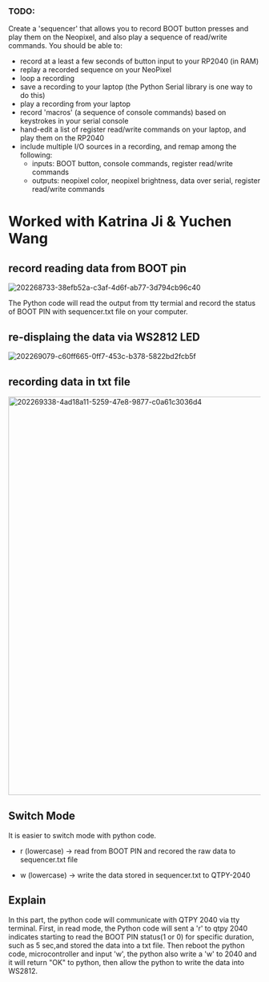 ### TODO:

Create a 'sequencer' that allows you to record BOOT button presses and play them on the Neopixel, and also play a sequence of read/write commands. You should be able to:
- record at a least a few seconds of button input to your RP2040 (in RAM)
- replay a recorded sequence on your NeoPixel
- loop a recording
- save a recording to your laptop (the Python Serial library is one way to do this)
- play a recording from your laptop
- record 'macros' (a sequence of console commands) based on keystrokes in your serial console
- hand-edit a list of register read/write commands on your laptop, and play them on the RP2040
- include multiple I/O sources in a recording, and remap among the following:
    - inputs: BOOT button, console commands, register read/write commands
    - outputs: neopixel color, neopixel brightness, data over serial, register read/write commands


# Worked with Katrina Ji & Yuchen Wang

## record reading data from BOOT pin

![202268733-38efb52a-c3af-4d6f-ab77-3d794cb96c40](https://user-images.githubusercontent.com/114255407/202771136-b7477bae-6b32-40d6-819e-8e443a524099.gif)

The Python code will read the output from tty termial and record the status of BOOT PIN with sequencer.txt file on your computer.

## re-displaing the data via WS2812 LED

![202269079-c60ff665-0ff7-453c-b378-5822bd2fcb5f](https://user-images.githubusercontent.com/114255407/202771354-ad162cc7-43ef-4433-b348-74d8f79a14fc.gif)

## recording data in txt file

<img width="794" alt="202269338-4ad18a11-5259-47e8-9877-c0a61c3036d4" src="https://user-images.githubusercontent.com/114255407/202771421-23cf9703-f74d-412e-b2e3-792f832f420e.png">

## Switch Mode

It is easier to switch mode with python code.

- r (lowercase) -> read from BOOT PIN and recored the raw data to sequencer.txt file

- w (lowercase) -> write the data stored in sequencer.txt to QTPY-2040

## Explain

In this part, the python code will communicate with QTPY 2040 via tty terminal. First, in read mode, the Python code will sent a 'r' to qtpy 2040 indicates starting to read the BOOT PIN status(1 or 0) for specific duration, such as 5 sec,and stored the data into a txt file. Then reboot the python code, microcontroller and input 'w', the python also write a 'w' to 2040 and it will return "OK" to python, then allow the python to write the data into WS2812.

